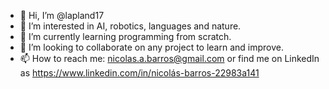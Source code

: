 - 👋 Hi, I’m @lapland17
- 👀 I’m interested in AI, robotics, languages and nature.
- 🌱 I’m currently learning programming from scratch.
- 💞️ I’m looking to collaborate on any project to learn and improve.
- 📫 How to reach me: nicolas.a.barros@gmail.com or find me on LinkedIn as https://www.linkedin.com/in/nicolás-barros-22983a141

<!---
lapland17/lapland17 is a ✨ special ✨ repository because its `README.md` (this file) appears on your GitHub profile.
You can click the Preview link to take a look at your changes.
--->
